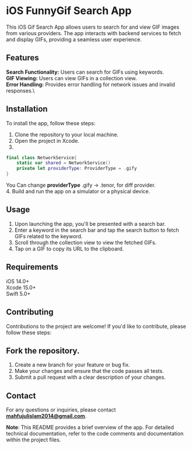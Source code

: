 # iOS FunnyGif Search App
This iOS Gif Search App allows users to search for and view GIF images from various providers. The app interacts with backend services to fetch and display GIFs, providing a seamless user experience.

## Features
**Search Functionality:** Users can search for GIFs using keywords.\
**GIF Viewing:** Users can view GIFs in a collection view.\
**Error Handling:** Provides error handling for network issues and invalid responses.\
## Installation
To install the app, follow these steps:

1. Clone the repository to your local machine.
2. Open the project in Xcode.
3.
```swift
final class NetworkService{
    static var shared = NetworkService()
    private let providerType: ProviderType = .gify
}
```
You Can change **providerType** .gify -> .tenor, for diff provider.\
4. Build and run the app on a simulator or a physical device.
## Usage
1. Upon launching the app, you'll be presented with a search bar.
2. Enter a keyword in the search bar and tap the search button to fetch GIFs related to the keyword.
3. Scroll through the collection view to view the fetched GIFs.
4. Tap on a GIF to copy its URL to the clipboard.
## Requirements
iOS 14.0+\
Xcode 15.0+\
Swift 5.0+
## Contributing
Contributions to the project are welcome! If you'd like to contribute, please follow these steps:

## Fork the repository.
1. Create a new branch for your feature or bug fix.
2. Make your changes and ensure that the code passes all tests.
3. Submit a pull request with a clear description of your changes.

## Contact
For any questions or inquiries, please contact **mahfujulislam2014@gmail.com**.

**Note**: This README provides a brief overview of the app. For detailed technical documentation, refer to the code comments and documentation within the project files.
